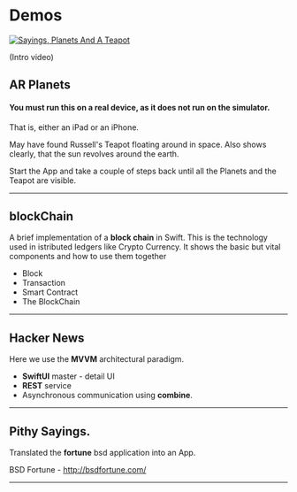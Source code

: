 # Demos

[![Sayings, Planets And A Teapot](http://img.youtube.com/vi/S0I_94H14pQ/0.jpg)](http://www.youtube.com/watch?v=S0I_94H14pQ)

(Intro video)

## AR Planets
#### You must run this on a real device, as it does not run on the simulator.
That is, either an iPad or an iPhone.

May have found Russell's Teapot floating around in space.
Also shows clearly, that the sun revolves around the earth.

Start the App and take a couple of steps back until all the Planets and the Teapot are visible.

---

## blockChain
A brief implementation of a **block chain** in Swift.
This is the technology used in istributed ledgers like Crypto Currency.
It shows the basic but vital components and how to use them together
* Block
* Transaction
* Smart Contract
* The BlockChain

---

## Hacker News
Here we use the **MVVM** architectural paradigm.

* **SwiftUI** master - detail UI 
* **REST** service 
* Asynchronous communication using **combine**. 

---

## Pithy Sayings. 
Translated the **fortune** bsd application into an App.

BSD Fortune - http://bsdfortune.com/

---